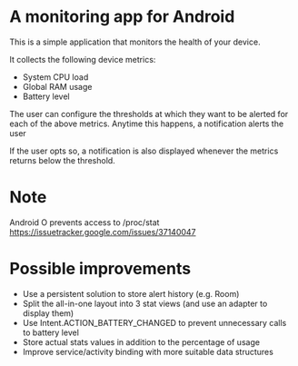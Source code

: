 # A monitoring app for Android

This is a simple application that monitors the health of your device.

It collects the following device metrics:
- System CPU load
- Global RAM usage
- Battery level

The user can configure the thresholds at which they want to be alerted for each of the above metrics.
Anytime this happens, a notification alerts the user

If the user opts so, a notification is also displayed whenever the metrics returns below the threshold.

# Note 
Android O prevents access to /proc/stat
https://issuetracker.google.com/issues/37140047

# Possible improvements
- Use a persistent solution to store alert history (e.g. Room)
- Split the all-in-one layout into 3 stat views (and use an adapter to display them)
- Use Intent.ACTION_BATTERY_CHANGED to prevent unnecessary calls to battery level
- Store actual stats values in addition to the percentage of usage
- Improve service/activity binding with more suitable data structures